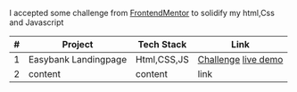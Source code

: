 I accepted some challenge from [FrontendMentor](https://frontendmentor.io) to solidify my html,Css and Javascript

|#| Project            | Tech Stack | Link                 |
|-|--------------------|------------|----------------------|
|1|Easybank Landingpage|Html,CSS,JS |[Challenge](https://bit.ly/3FGXjNl) [live demo](https://theeasybank-landing-page.netlify.app/)|
|2|content               |content       |link                  |


